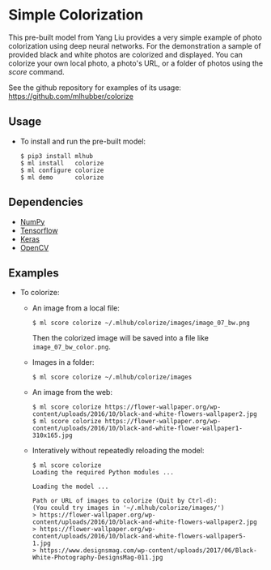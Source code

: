 # Simple Colorization

This pre-built model from Yang Liu provides a very simple example of
photo colorization using deep neural networks. For the demonstration a
sample of provided black and white photos are colorized and
displayed. You can colorize your own local photo, a photo's URL, or a
folder of photos using the *score* command.

See the github repository for examples of its usage:
https://github.com/mlhubber/colorize

## Usage

* To install and run the pre-built model:

  ```console
  $ pip3 install mlhub
  $ ml install   colorize
  $ ml configure colorize
  $ ml demo      colorize
  ```

## Dependencies

- [NumPy](http://docs.scipy.org/doc/numpy-1.10.1/user/install.html)
- [Tensorflow](https://www.tensorflow.org/versions/r0.8/get_started/os_setup.html)
- [Keras](https://keras.io/#installation)
- [OpenCV](https://opencv-python-tutroals.readthedocs.io/en/latest/)

## Examples

* To colorize:

  - An image from a local file:

    ```console
    $ ml score colorize ~/.mlhub/colorize/images/image_07_bw.png
    ```

    Then the colorized image will be saved into a file like
    `image_07_bw_color.png`.

  - Images in a folder:

    ```console
    $ ml score colorize ~/.mlhub/colorize/images
    ```

  - An image from the web:

    ```console
    $ ml score colorize https://flower-wallpaper.org/wp-content/uploads/2016/10/black-and-white-flowers-wallpaper2.jpg
    $ ml score colorize https://flower-wallpaper.org/wp-content/uploads/2016/10/black-and-white-flower-wallpaper1-310x165.jpg
    ```

  - Interatively without repeatedly reloading the model:

    ```console
    $ ml score colorize
	Loading the required Python modules ...

    Loading the model ...

    Path or URL of images to colorize (Quit by Ctrl-d):
    (You could try images in '~/.mlhub/colorize/images/')
    > https://flower-wallpaper.org/wp-content/uploads/2016/10/black-and-white-flowers-wallpaper2.jpg
	> https://flower-wallpaper.org/wp-content/uploads/2016/10/black-and-white-flowers-wallpaper5-1.jpg
	> https://www.designsmag.com/wp-content/uploads/2017/06/Black-White-Photography-DesignsMag-011.jpg
    ```
